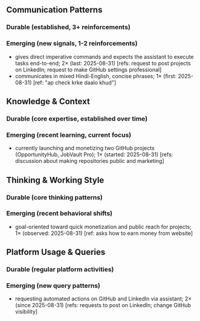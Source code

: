 ## Communication Patterns
### Durable (established, 3+ reinforcements)

### Emerging (new signals, 1-2 reinforcements)
- gives direct imperative commands and expects the assistant to execute tasks end-to-end; 2× (last: 2025-08-31) [refs: request to post projects on LinkedIn; request to make GitHub settings professional]
- communicates in mixed Hindi-English, concise phrases; 1× (first: 2025-08-31) [ref: "ap check krke daalo khud"]

## Knowledge & Context
### Durable (core expertise, established over time)

### Emerging (recent learning, current focus)
- currently launching and monetizing two GitHub projects (OpportunityHub, JobVault Pro); 1× (started: 2025-08-31) [refs: discussion about making repositories public and marketing]

## Thinking & Working Style
### Durable (core thinking patterns)

### Emerging (recent behavioral shifts)
- goal-oriented toward quick monetization and public reach for projects; 1× (observed: 2025-08-31) [ref: asks how to earn money from website]

## Platform Usage & Queries
### Durable (regular platform activities)

### Emerging (new query patterns)
- requesting automated actions on GitHub and LinkedIn via assistant; 2× (since 2025-08-31) [refs: requests to post on LinkedIn; change GitHub visibility]
